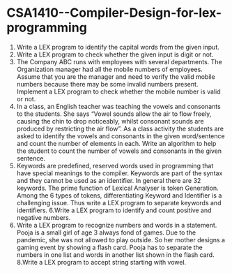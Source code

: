 # CSA1410--Compiler-Design-for-lex-programming                   
1. Write a LEX program to identify the capital words from the given input.
2. Write a LEX program to check whether the given input is digit or not.
3. The Company ABC runs with employees with several departments. The Organization manager had all the mobile numbers of employees. Assume that you are the manager and need to verify the valid mobile numbers because there may be some invalid numbers present. Implement a LEX program to check whether the mobile number is valid or not.
4. In a class, an English teacher was teaching the vowels and consonants to the students.  She says “Vowel sounds allow the air to flow freely, causing the chin to drop noticeably, whilst consonant sounds are produced by restricting the air flow”. As a  class activity the students are asked to identify the vowels and consonants in the given word/sentence and count the number of elements in each.  Write an algorithm to help the student to count the number of vowels and consonants in the given sentence.
5. Keywords are predefined, reserved words used in programming that have special meanings to the compiler. Keywords are part of the syntax and they cannot be used as an identifier. In general there are 32 keywords. The prime function of Lexical Analyser is token Generation. Among the 6 types of tokens, differentiating Keyword and Identifier is a challenging issue. Thus write a LEX program to separate keywords and identifiers.
6.Write a LEX program to identify and count positive and negative numbers.
7. Write a LEX program to recognize numbers and words in a statement. Pooja is a small girl of age 3 always fond of games. Due to the pandemic, she was not allowed to play outside. So her mother designs a gaming event by showing a flash card. Pooja has to separate the numbers in one list and words in another list shown in the flash card.
8.Write a LEX program to accept string starting with vowel.   
